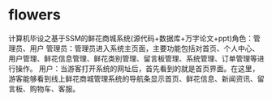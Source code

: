 # flowers
计算机毕设之基于SSM的鲜花商城系统(源代码+数据库+万字论文+ppt)角色：管理员、用户  管理员：管理员进入系统主页面，主要功能包括对首页、个人中心、用户管理、鲜花信息管理、鲜花类别管理、留言板管理、系统管理、订单管理等进行操作。  用户：当游客打开系统的网址后，首先看到的就是首页界面。在这里，游客能够看到线上鲜花商城管理系统的导航条显示首页、鲜花信息、新闻资讯、留言板、购物车、客服。
